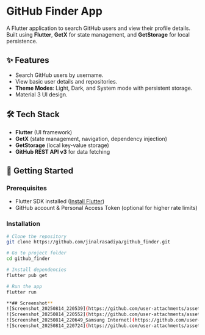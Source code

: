 # GitHub Finder App

A Flutter application to search GitHub users and view their profile details.  
Built using **Flutter**, **GetX** for state management, and **GetStorage** for local persistence.

## ✨ Features
- Search GitHub users by username.
- View basic user details and repositories.
- **Theme Modes**: Light, Dark, and System mode with persistent storage.
- Material 3 UI design.

## 🛠️ Tech Stack
- **Flutter** (UI framework)
- **GetX** (state management, navigation, dependency injection)
- **GetStorage** (local key-value storage)
- **GitHub REST API v3** for data fetching

## 🚀 Getting Started

### Prerequisites
- Flutter SDK installed ([Install Flutter](https://docs.flutter.dev/get-started/install))
- GitHub account & Personal Access Token (optional for higher rate limits)

### Installation
```bash
# Clone the repository
git clone https://github.com/jinalrasadiya/github_finder.git

# Go to project folder
cd github_finder

# Install dependencies
flutter pub get

# Run the app
flutter run

**## Screenshot**
![Screenshot_20250814_220539](https://github.com/user-attachments/assets/a5e72149-dbd6-4274-bb39-07e1860af133)
![Screenshot_20250814_220552](https://github.com/user-attachments/assets/d8fdd551-07af-486e-8bc3-a31ea92ff1c4)
![Screenshot_20250814_220649_Samsung Internet](https://github.com/user-attachments/assets/d0555494-bf8a-4614-a4c0-5ae3bcaa8948)
![Screenshot_20250814_220724](https://github.com/user-attachments/assets/04c4978f-7f06-4fdf-aebc-39408d17c1c1)
